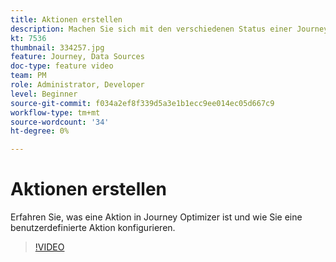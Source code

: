 ```yaml
---
title: Aktionen erstellen
description: Machen Sie sich mit den verschiedenen Status einer Journey und den Auswirkungen der Veröffentlichung vertraut.
kt: 7536
thumbnail: 334257.jpg
feature: Journey, Data Sources
doc-type: feature video
team: PM
role: Administrator, Developer
level: Beginner
source-git-commit: f034a2ef8f339d5a3e1b1ecc9ee014ec05d667c9
workflow-type: tm+mt
source-wordcount: '34'
ht-degree: 0%

---
```



# Aktionen erstellen

Erfahren Sie, was eine Aktion in Journey Optimizer ist und wie Sie eine benutzerdefinierte Aktion konfigurieren.

>[!VIDEO](https://video.tv.adobe.com/v/334257?quality=12)

